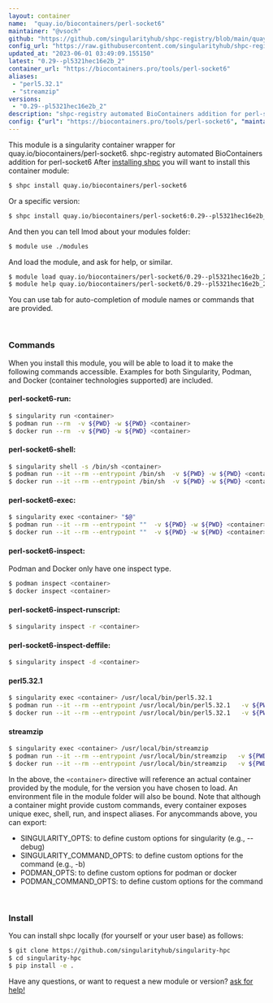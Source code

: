 ```yaml
---
layout: container
name:  "quay.io/biocontainers/perl-socket6"
maintainer: "@vsoch"
github: "https://github.com/singularityhub/shpc-registry/blob/main/quay.io/biocontainers/perl-socket6/container.yaml"
config_url: "https://raw.githubusercontent.com/singularityhub/shpc-registry/main/quay.io/biocontainers/perl-socket6/container.yaml"
updated_at: "2023-06-01 03:49:09.155150"
latest: "0.29--pl5321hec16e2b_2"
container_url: "https://biocontainers.pro/tools/perl-socket6"
aliases:
 - "perl5.32.1"
 - "streamzip"
versions:
 - "0.29--pl5321hec16e2b_2"
description: "shpc-registry automated BioContainers addition for perl-socket6"
config: {"url": "https://biocontainers.pro/tools/perl-socket6", "maintainer": "@vsoch", "description": "shpc-registry automated BioContainers addition for perl-socket6", "latest": {"0.29--pl5321hec16e2b_2": "sha256:01b248b1b460dd96a3c036273b7bc5771be44d3486d07e04751fe0ecf61edd14"}, "tags": {"0.29--pl5321hec16e2b_2": "sha256:01b248b1b460dd96a3c036273b7bc5771be44d3486d07e04751fe0ecf61edd14"}, "docker": "quay.io/biocontainers/perl-socket6", "aliases": {"perl5.32.1": "/usr/local/bin/perl5.32.1", "streamzip": "/usr/local/bin/streamzip"}}
---
```


This module is a singularity container wrapper for quay.io/biocontainers/perl-socket6.
shpc-registry automated BioContainers addition for perl-socket6
After [installing shpc](#install) you will want to install this container module:


```bash
$ shpc install quay.io/biocontainers/perl-socket6
```

Or a specific version:

```bash
$ shpc install quay.io/biocontainers/perl-socket6:0.29--pl5321hec16e2b_2
```

And then you can tell lmod about your modules folder:

```bash
$ module use ./modules
```

And load the module, and ask for help, or similar.

```bash
$ module load quay.io/biocontainers/perl-socket6/0.29--pl5321hec16e2b_2
$ module help quay.io/biocontainers/perl-socket6/0.29--pl5321hec16e2b_2
```

You can use tab for auto-completion of module names or commands that are provided.

<br>

### Commands

When you install this module, you will be able to load it to make the following commands accessible.
Examples for both Singularity, Podman, and Docker (container technologies supported) are included.

#### perl-socket6-run:

```bash
$ singularity run <container>
$ podman run --rm  -v ${PWD} -w ${PWD} <container>
$ docker run --rm  -v ${PWD} -w ${PWD} <container>
```

#### perl-socket6-shell:

```bash
$ singularity shell -s /bin/sh <container>
$ podman run --it --rm --entrypoint /bin/sh  -v ${PWD} -w ${PWD} <container>
$ docker run --it --rm --entrypoint /bin/sh  -v ${PWD} -w ${PWD} <container>
```

#### perl-socket6-exec:

```bash
$ singularity exec <container> "$@"
$ podman run --it --rm --entrypoint ""  -v ${PWD} -w ${PWD} <container> "$@"
$ docker run --it --rm --entrypoint ""  -v ${PWD} -w ${PWD} <container> "$@"
```

#### perl-socket6-inspect:

Podman and Docker only have one inspect type.

```bash
$ podman inspect <container>
$ docker inspect <container>
```

#### perl-socket6-inspect-runscript:

```bash
$ singularity inspect -r <container>
```

#### perl-socket6-inspect-deffile:

```bash
$ singularity inspect -d <container>
```


#### perl5.32.1

```bash
$ singularity exec <container> /usr/local/bin/perl5.32.1
$ podman run --it --rm --entrypoint /usr/local/bin/perl5.32.1   -v ${PWD} -w ${PWD} <container> -c " $@"
$ docker run --it --rm --entrypoint /usr/local/bin/perl5.32.1   -v ${PWD} -w ${PWD} <container> -c " $@"
```


#### streamzip

```bash
$ singularity exec <container> /usr/local/bin/streamzip
$ podman run --it --rm --entrypoint /usr/local/bin/streamzip   -v ${PWD} -w ${PWD} <container> -c " $@"
$ docker run --it --rm --entrypoint /usr/local/bin/streamzip   -v ${PWD} -w ${PWD} <container> -c " $@"
```



In the above, the `<container>` directive will reference an actual container provided
by the module, for the version you have chosen to load. An environment file in the
module folder will also be bound. Note that although a container
might provide custom commands, every container exposes unique exec, shell, run, and
inspect aliases. For anycommands above, you can export:

 - SINGULARITY_OPTS: to define custom options for singularity (e.g., --debug)
 - SINGULARITY_COMMAND_OPTS: to define custom options for the command (e.g., -b)
 - PODMAN_OPTS: to define custom options for podman or docker
 - PODMAN_COMMAND_OPTS: to define custom options for the command

<br>

### Install

You can install shpc locally (for yourself or your user base) as follows:

```bash
$ git clone https://github.com/singularityhub/singularity-hpc
$ cd singularity-hpc
$ pip install -e .
```

Have any questions, or want to request a new module or version? [ask for help!](https://github.com/singularityhub/singularity-hpc/issues)